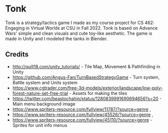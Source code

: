# Tonk
Tonk is a strategy/tactics game I made as my course project for CS 462: Engaging in Virtual Worlds at CSU in Fall 2022.
Tonk is based on Advance Wars' simple and clean visuals and cute toy-like aesthetic.
The game is made in Unity and I modeled the tanks in Blender.
## Credits
* http://quill18.com/unity_tutorials/ - Tile Map, Movement & Pathfinding in Unity
* https://github.com/Angus-Fan/TurnBasedStrategyGame - Turn system, Battle system and Units system
* https://www.cgtrader.com/free-3d-models/exterior/landscape/low-poly-forest-nature-set-free-trial - Assets for making the tiles
* https://twitter.com/beastochahin/status/1280839991690694656?s=20 - Main menu background image
* https://www.spriters-resource.com/fullview/11787/?source=genre ,
* https://www.spriters-resource.com/fullview/45526/?source=genre ,
* https://www.spriters-resource.com/fullview/45110/?source=genre - Sprites for unit info menus
